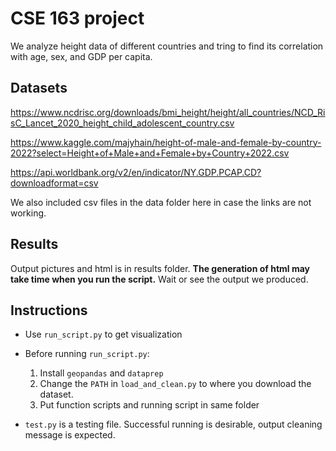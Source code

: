 # CSE 163 project
We analyze height data of different countries and tring to find its correlation with age, sex, and GDP per capita.

## Datasets
https://www.ncdrisc.org/downloads/bmi_height/height/all_countries/NCD_RisC_Lancet_2020_height_child_adolescent_country.csv

https://www.kaggle.com/majyhain/height-of-male-and-female-by-country-2022?select=Height+of+Male+and+Female+by+Country+2022.csv

https://api.worldbank.org/v2/en/indicator/NY.GDP.PCAP.CD?downloadformat=csv

We also included csv files in the data folder here in case the links are not working.

## Results
Output pictures and html is in results folder. **The generation of html may take time when you run the script.** Wait or see the output we produced.

## Instructions
- Use `run_script.py` to get visualization 

- Before running `run_script.py`:
    1. Install `geopandas` and `dataprep`
    2. Change the `PATH` in `load_and_clean.py` to where you download the dataset.
    3. Put function scripts and running script in same folder

- `test.py` is a testing file. Successful running is desirable, output cleaning message is expected.


